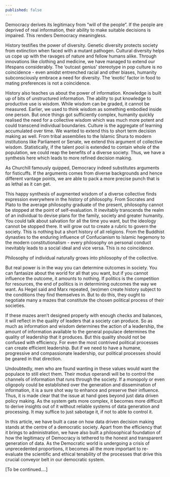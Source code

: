 ```yaml
---
published: false
---
```

Democracy derives its legitimacy from “will of the people”. If the people are deprived of real information, their ability to make suitable decisions is impaired. This renders Democracy meaningless.

History testifies the power of diversity. Genetic diversity protects society from extinction when faced with a mutant pathogen. Cultural diversity helps us cope up with the ravages of nature and fellow humans alike. Through innovations like clothing and medicine, we have managed to extend our lifespans considerably. The ‘outcast genius’ stereotype in pop culture is no coincidence - even amidst entrenched racial and other biases, humanity subconsciously embrace a need for diversity. The ‘exotic’ factor in food to mating preferences is not a coincidence.

History also teaches us about the power of information. Knowledge is built up of bits of unstructured information. The ability to put knowledge to productive use is wisdom. While wisdom can be graded, it cannot be measured. Earlier, we used to think wisdom as something embodied inside one person. But once things got sufficiently complex, humanity quickly realised the need for a collective wisdom which was much more potent and could transcend individual boundaries. Culture is the aggregate of learning accumulated over time. We wanted to extend this to short term decision making as well. From tribal assemblies to the Islamic Shura to modern institutions like Parliament or Senate, we extend this argument of collective wisdom. Statistically, if the talent pool is extended to contain whole of the population, we could reap the benefits of a diverse society. Thus, we have a synthesis here which leads to more refined decision making.

As Churchill famously quipped, Democracy indeed substitutes arguments for fisticuffs. If the arguments comes from diverse backgrounds and hence different vantage points, we are able to pack a more precise punch that is as lethal as it can get.

This happy synthesis of augmented wisdom of a diverse collective finds expression everywhere in the history of philosophy. From Socrates and Plato to the average philosophy graduate of the present, philosophy cannot be stopped at the point of self-evaluation. It inevitably transcends the realm of an individual to devise plans for the family, society and greater humanity. You could talk about salvation for all the time you want, but the ideology cannot be stopped there. It will grow out to create a rubric to govern the society. This is nothing but a short history of all religions. From the Buddhist dynasties to the enduring influence of Confucianism to Islamic hegemony to the modern constitutionalism - every philosophy on personal conduct inevitably leads to a social ideal and vice versa. This is no coincidence.

Philosophy of individual naturally grows into philosophy of the collective. 

But real power is in the way you can determine outcomes in society. You can fantasize about the world for all that you want, but if you cannot influence the outcome, it amounts to nothing. If politics is the competition for resources, the end of politics is in determining outcomes the way we want. As Hegel said and Marx repeated, (wo)men create history subject to the conditions they find themselves in. But to do this, they ought to negotiate many a mazes that constitute the chosen political process of their societies.

If these mazes aren’t designed properly with enough checks and balances, it will reflect in the quality of leaders that a society can produce. So as much as information and wisdom determines the action of a leadership, the amount of information available to the general populace determines the quality of leadership that it produces. But this quality should not be confused with efficiency. For even the most contrived political processes can create efficient leadership. But if we need to have a humane, progressive and compassionate leadership, our political processes should be geared in that direction.

Undoubtedly, men who are found wanting in these values would want the populace to still elect them. Their modus operandi will be to control the channels of information that runs through the society. If a monopoly or even oligopoly could be established over the generation and dissemination of information, it is a sure shot way to enhance and preserve their influence. Thus, it is made clear that the issue at hand goes beyond just data driven policy making. As the system gets more complex, it becomes more difficult to derive insights out of it without reliable systems of data generation and processing. It may suffice to just sabotage it, if not to able to control it.

In this article, we have built a case on how data driven decision making stands at the centre of a democratic society. Apart from the efficiency that it brings to administration, we have also built a philosophical foundation of how the legitimacy of Democracy is tethered to the honest and transparent generation of data. As the Democratic world is undergoing a crisis of unprecedented proportions, it becomes all the more important to re-evaluate the scientific and ethical tenability of the processes that drive this crucial conveyor belt in our democratic system.

[To be continued….]
